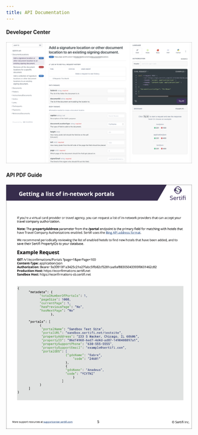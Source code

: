 ```yaml
---
title: API Documentation
---
```


#### Developer Center
![The Sertifi REST API Readme](../assets/readme.png)

#### API PDF Guide

![A sample of a JSON API response documentation.](../assets/pdf-syntax.png)